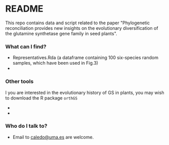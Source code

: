 # README #

This repo contains data and script related to the paper "Phylogenetic reconciliation provides new insights on the evolutionary diversification of the glutamine synthetase gene family in seed plants".

### What can I find? ###

* Representatives.Rda (a dataframe containing 100 six-species random samples, which have been used in Fig.3)
* 


### Other tools ###

I you are interested in the evolutionary history of GS in plants, you may wish to download the R package `orthGS`

* 
* 

### Who do I talk to? ###

* Email to caledo@uma.es are welcome.
